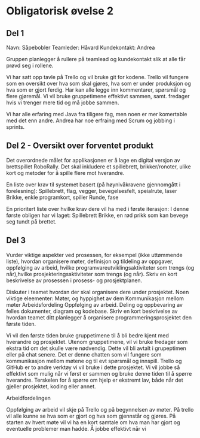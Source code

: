 # Obligatorisk øvelse 2

## Del 1
Navn: Såpebobler 
Teamleder: Håvard
Kundekontakt: Andrea

Gruppen planlegger å rullere på teamlead og kundekontakt slik at alle får prøvd seg i rollene.

Vi har satt opp tavle på Trello og vil bruke git for kodene. Trello vil fungere som en oversikt over hva som skal gjøres, hva som er under produksjon og hva som er gjort ferdig. Har kan alle legge inn kommentarer, spørsmål og flere gjøremål. Vi vil bruke gruppetimene effektivt sammen, samt. fredager hvis vi trenger mere tid og må jobbe sammen. 



Vi har alle erfaring med Java fra tiligere fag, men noen er mer komertable med det enn andre. 
Andrea har noe erfraing med Scrum og jobbing i sprints. 


## Del 2 - Oversikt over forventet produkt

Det overordnede målet for applikasjonen er å lage en digital versjon av brettspillet RoboRally. Det skal inkludere et spillebrett, brikker/ronoter, ulike kort og metoder for å spille flere mot hverandre.  

En liste over krav til systemet basert (på høynivåkravene gjennomgått i forelesning):
Spillebrett, flag, vegger, bevegelsesfelt, speialrute, laser
Brikke, enkle programkort, spiller
Runde, fase 


En prioritert liste over hvilke krav dere vil ha med i første iterasjon:
I denne første obligen har vi laget:
Spillebrett
Brikke, en rød prikk som kan bevege seg tundt på brettet. 



## Del 3
Vurder viktige aspekter ved prosessen, for eksempel (ikke uttømmende liste), hvordan organisere møter,
definisjon og tildeling av oppgaver, oppfølging av arbeid, hvilke programvareutviklingsaktiviteter som trengs (og
når),hvilke prosjekteringsaktiviteter som trengs (og når). Skriv en kort beskrivelse av prosessen i prosess- og
prosjektplanen.

Diskuter i teamet hvordan der skal organisere dere under prosjektet. Noen viktige eleementer:
Møter, og hyppighet av dem
Kommunikasjon mellom møter
Arbeidsfordeling
Oppfølging av arbeid.
Deling og oppbevaring av felles dokumenter, diagram og kodebase.
Skriv en kort beskrivelse av hvordan teamet ditt planlegger å organisere programmeringsprosjektet den første
tiden.


Vi vil den første tiden bruke gruppetimene til å bli bedre kjent med hverandre og prosjektet. Utenom gruppetimene, vil vi bruke fredager som ekstra tid om det skulle være nødvendig. Dette vil bli avtalt i grupeptimen eller på chat senere. Det er denne chatten som vil fungere som kommunikasjon mellom møtene og til evt spørsmål og innspill. Trello og GitHub er to andre verktøy vi vil bruke i dette prosjektet. Vi vil jobbe så effektivt som mulig når vi først er sammen og bruke denne tiden til å spørre hverandre. Terskelen for å spørre om hjelp er ekstremt lav, både når det gjeller prosjektet, koding eller annet. 


Arbeidfordelingen 

Oppfølging av arbeid vil skje på Trello og på begynnelsen av møter. På trello vil alle kunne se hva som er gjort og hva som gjennstår og gjøres. På starten av hvert møte vil vi ha en kort samtale om hva man har gjort og eventuelle problemer man hadde.
Å jobbe effektivt når vi 
